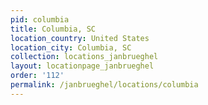 ```yaml
---
pid: columbia
title: Columbia, SC
location_country: United States
location_city: Columbia, SC
collection: locations_janbrueghel
layout: locationpage_janbrueghel
order: '112'
permalink: /janbrueghel/locations/columbia
---
```

